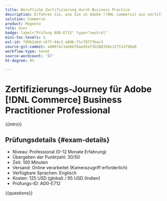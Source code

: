 ```yaml
---
title: Berufliche Zertifizierung durch Business Practice
description: Erfahren Sie, wie Sie in Adobe [!DNL Commerce] ein zertifizierter Adobe Business Practitioner Professional werden.
solution: Commerce
product: Magento
role: User
badge: label="Prüfung AD0-E712" type="neutral"
mini-toc-levels: 1
exl-id: f99b2abd-c67f-44c2-a04b-f1c7077fbac3
source-git-commit: a406fac14e66f8aed5ef3b288356e12ffa1f98a0
workflow-type: tm+mt
source-wordcount: '57'
ht-degree: 0%

---
```


# Zertifizierungs-Journey für Adobe [!DNL Commerce] Business Practitioner Professional

{{intro}}

## Prüfungsdetails {#exam-details}

* Niveau: Professional (0-12 Monate Erfahrung)
* Übergeben der Punktzahl: 30/50
* Zeit: 100 Minuten
* Versand: Online verarbeitet (Kamerazugriff erforderlich)
* Verfügbare Sprachen: Englisch
* Kosten: 125 USD (global) / 95 USD (Indien)
* Prüfungs-ID: AD0-E712

{{questions}}
